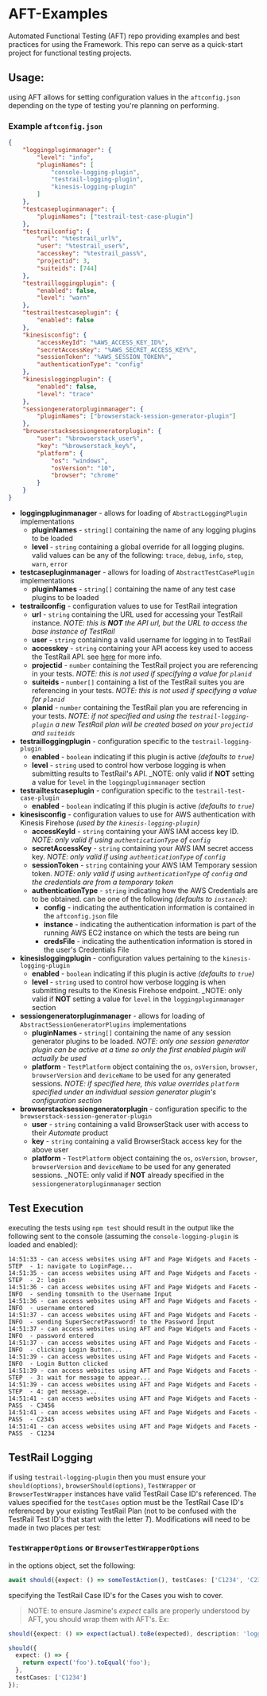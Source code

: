 # AFT-Examples
Automated Functional Testing (AFT) repo providing examples and best practices for using the Framework. This repo can serve as a quick-start project for functional testing projects.

## Usage:
using AFT allows for setting configuration values in the `aftconfig.json` depending on the type of testing you're planning on performing.

### Example `aftconfig.json`

```json
{
    "loggingpluginmanager": {
        "level": "info",
        "pluginNames": [
            "console-logging-plugin",
            "testrail-logging-plugin",
            "kinesis-logging-plugin"
        ]
    },
    "testcasepluginmanager": {
        "pluginNames": ["testrail-test-case-plugin"]
    },
    "testrailconfig": {
        "url": "%testrail_url%",
        "user": "%testrail_user%",
        "accesskey": "%testrail_pass%",
        "projectid": 3,
        "suiteids": [744]
    },
    "testrailloggingplugin": {
        "enabled": false,
        "level": "warn"
    },
    "testrailtestcaseplugin": {
        "enabled": false
    },
    "kinesisconfig": {
        "accessKeyId": "%AWS_ACCESS_KEY_ID%",
        "secretAccessKey": "%AWS_SECRET_ACCESS_KEY%",
        "sessionToken": "%AWS_SESSION_TOKEN%",
        "authenticationType": "config"
    },
    "kinesisloggingplugin": {
        "enabled": false,
        "level": "trace"
    },
    "sessiongeneratorpluginmanager": {
        "pluginNames": ["browserstack-session-generator-plugin"]
    },
    "browserstacksessiongeneratorplugin": {
        "user": "%browserstack_user%",
        "key": "%browserstack_key%",
        "platform": {
            "os": "windows",
            "osVersion": "10",
            "browser": "chrome"
        }
    }
}
```
- **loggingpluginmanager** - allows for loading of `AbstractLoggingPlugin` implementations
  - **pluginNames** - `string[]` containing the name of any logging plugins to be loaded
  - **level** - `string` containing a global override for all logging plugins. valid values can be any of the following: `trace`, `debug`, `info`, `step`, `warn`, `error`
- **testcasepluginmanager** - allows for loading of `AbstractTestCasePlugin` implementations
  - **pluginNames** - `string[]` containing the name of any test case plugins to be loaded
- **testrailconfig** - configuration values to use for TestRail integration
  - **url** - `string` containing the URL used for accessing your TestRail instance. _NOTE: this is **NOT** the API url, but the URL to access the base instance of TestRail_
  - **user** - `string` containing a valid username for logging in to TestRail
  - **accesskey** - `string` containing your API access key used to access the TestRail API. see [here](https://www.gurock.com/testrail/docs/api/getting-started/accessing) for more info.
  - **projectid** - `number` containing the TestRail project you are referencing in your tests. _NOTE: this is not used if specifying a value for `planid`_
  - **suiteids** - `number[]` containing a list of the TestRail suites you are referencing in your tests. _NOTE: this is not used if specifying a value for `planid`_
  - **planid** - `number` containing the TestRail plan you are referencing in your tests. _NOTE: if not specified and using the `testrail-logging-plugin` a new TestRail plan will be created based on your `projectid` and `suiteids`_
- **testrailloggingplugin** - configuration specific to the `testrail-logging-plugin`
  - **enabled** - `boolean` indicating if this plugin is active _(defaults to `true`)_
  - **level** - `string` used to control how verbose logging is when submitting results to TestRail's API. _NOTE: only valid if **NOT** setting a value for `level` in the `loggingpluginmanager` section
- **testrailtestcaseplugin** - configuration specific to the `testrail-test-case-plugin`
  - **enabled** - `boolean` indicating if this plugin is active _(defaults to `true`)_
- **kinesisconfig** - configuration values to use for AWS authentication with Kinesis Firehose _(used by the `kinesis-logging-plugin`)_
  - **accessKeyId** - `string` containing your AWS IAM access key ID. _NOTE: only valid if using `authenticationType` of `config`_
  - **secretAccessKey** - `string` containing your AWS IAM secret access key. _NOTE: only valid if using `authenticationType` of `config`_
  - **sessionToken** - `string` containing your AWS IAM Temporary session token. _NOTE: only valid if using `authenticationType` of `config` and the credentials are from a temporary token_
  - **authenticationType** - `string` indicating how the AWS Credentials are to be obtained. can be one of the following _(defaults to `instance`)_:
    - **config** - indicating the authentication information is contained in the `aftconfig.json` file
    - **instance** - indicating the authentication information is part of the running AWS EC2 instance on which the tests are being run
    - **credsFile** - indicating the authentication information is stored in the user's Credentials File
- **kinesisloggingplugin** - configuration values pertaining to the `kinesis-logging-plugin`
  - **enabled** - `boolean` indicating if this plugin is active _(defaults to `true`)_
  - **level** - `string` used to control how verbose logging is when submitting results to the Kinesis Firehose endpoint. _NOTE: only valid if **NOT** setting a value for `level` in the `loggingpluginmanager` section
- **sessiongeneratorpluginmanager** - allows for loading of `AbstractSessionGeneratorPlugins` implementations
  - **pluginNames** - `string[]` containing the name of any session generator plugins to be loaded. _NOTE: only one session generator plugin can be active at a time so only the first enabled plugin will actually be used_
  - **platform** - `TestPlatform` object containing the `os`, `osVersion`, `browser`, `browserVersion` and `deviceName` to be used for any generated sessions. _NOTE: if specified here, this value overrides `platform` specified under an individual session generator plugin's configuration section_
- **browserstacksessiongeneratorplugin** - configuration specific to the `browserstack-session-generator-plugin`
  - **user** - `string` containing a valid BrowserStack user with access to their _Automate_ product
  - **key** - `string` containing a valid BrowserStack access key for the above user
  - **platform** - `TestPlatform` object containing the `os`, `osVersion`, `browser`, `browserVersion` and `deviceName` to be used for any generated sessions. _NOTE: only valid if **NOT** already specified in the `sessiongeneratorpluginmanager` section

## Test Execution
executing the tests using `npm test` should result in the output like the following sent to the console (assuming the `console-logging-plugin` is loaded and enabled):
```
14:51:33 - can access websites using AFT and Page Widgets and Facets - STEP  - 1: navigate to LoginPage...
14:51:35 - can access websites using AFT and Page Widgets and Facets - STEP  - 2: login
14:51:36 - can access websites using AFT and Page Widgets and Facets - INFO  - sending tomsmith to the Username Input
14:51:36 - can access websites using AFT and Page Widgets and Facets - INFO  - username entered
14:51:37 - can access websites using AFT and Page Widgets and Facets - INFO  - sending SuperSecretPassword! to the Password Input
14:51:37 - can access websites using AFT and Page Widgets and Facets - INFO  - password entered
14:51:37 - can access websites using AFT and Page Widgets and Facets - INFO  - clicking Login Button...
14:51:39 - can access websites using AFT and Page Widgets and Facets - INFO  - Login Button clicked
14:51:39 - can access websites using AFT and Page Widgets and Facets - STEP  - 3: wait for message to appear...
14:51:39 - can access websites using AFT and Page Widgets and Facets - STEP  - 4: get message...
14:51:41 - can access websites using AFT and Page Widgets and Facets - PASS  - C3456
14:51:41 - can access websites using AFT and Page Widgets and Facets - PASS  - C2345
14:51:41 - can access websites using AFT and Page Widgets and Facets - PASS  - C1234
```

## TestRail Logging
if using `testrail-logging-plugin` then you must ensure your `should(options)`, `browserShould(options)`, `TestWrapper` or `BrowserTestWrapper` instances have valid TestRail Case ID's referenced. The values specified for the `testCases` option must be the TestRail Case ID's referenced by your existing TestRail Plan (not to be confused with the TestRail Test ID's that start with the letter _T_). Modifications will need to be made in two places per test:

### `TestWrapperOptions` or `BrowserTestWrapperOptions`
in the options object, set the following:
```typescript
await should({expect: () => someTestAction(), testCases: ['C1234', 'C2345', 'C3456']);
```
specifying the TestRail Case ID's for the Cases you wish to cover.

> NOTE: to ensure Jasmine's _expect_ calls are properly understood by AFT, you should wrap them with AFT's. Ex: 
```typescript
should({expect: () => expect(actual).toBe(expected), description: 'logging name used during testing'});

should({
  expect: () => {
    return expect('foo').toEqual('foo');
  }, 
  testCases: ['C1234']
});
```